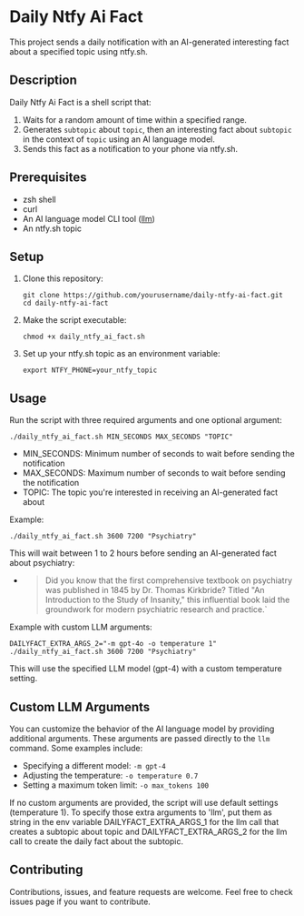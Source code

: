 # Daily Ntfy Ai Fact

This project sends a daily notification with an AI-generated interesting fact about a specified topic using ntfy.sh.

## Description

Daily Ntfy Ai Fact is a shell script that:
1. Waits for a random amount of time within a specified range.
2. Generates `subtopic` about `topic`, then an interesting fact about `subtopic` in the context of `topic` using an AI language model.
3. Sends this fact as a notification to your phone via ntfy.sh.

## Prerequisites

- zsh shell
- curl
- An AI language model CLI tool ([llm](https://github.com/simonw/llm))
- An ntfy.sh topic

## Setup

1. Clone this repository:
   ```
   git clone https://github.com/yourusername/daily-ntfy-ai-fact.git
   cd daily-ntfy-ai-fact
   ```

2. Make the script executable:
   ```
   chmod +x daily_ntfy_ai_fact.sh
   ```

3. Set up your ntfy.sh topic as an environment variable:
   ```
   export NTFY_PHONE=your_ntfy_topic
   ```
## Usage

Run the script with three required arguments and one optional argument:

```
./daily_ntfy_ai_fact.sh MIN_SECONDS MAX_SECONDS "TOPIC"
```

- MIN_SECONDS: Minimum number of seconds to wait before sending the notification
- MAX_SECONDS: Maximum number of seconds to wait before sending the notification
- TOPIC: The topic you're interested in receiving an AI-generated fact about

Example:
```
./daily_ntfy_ai_fact.sh 3600 7200 "Psychiatry"
```

This will wait between 1 to 2 hours before sending an AI-generated fact about psychiatry:

* > Did you know that the first comprehensive textbook on psychiatry was published in 1845 by Dr. Thomas Kirkbride? Titled "An Introduction to the Study of Insanity," this influential book laid the groundwork for modern psychiatric research and practice.`

Example with custom LLM arguments:
```
DAILYFACT_EXTRA_ARGS_2="-m gpt-4o -o temperature 1" ./daily_ntfy_ai_fact.sh 3600 7200 "Psychiatry"
```

This will use the specified LLM model (gpt-4) with a custom temperature setting.

## Custom LLM Arguments

You can customize the behavior of the AI language model by providing additional arguments. These arguments are passed directly to the `llm` command. Some examples include:

- Specifying a different model: `-m gpt-4`
- Adjusting the temperature: `-o temperature 0.7`
- Setting a maximum token limit: `-o max_tokens 100`

If no custom arguments are provided, the script will use default settings (temperature 1).
To specify those extra arguments to 'llm', put them as string in the env variable DAILYFACT_EXTRA_ARGS_1 for the llm call that creates a subtopic about topic and DAILYFACT_EXTRA_ARGS_2 for the llm call to create the daily fact about the subtopic.

## Contributing

Contributions, issues, and feature requests are welcome. Feel free to check issues page if you want to contribute.
